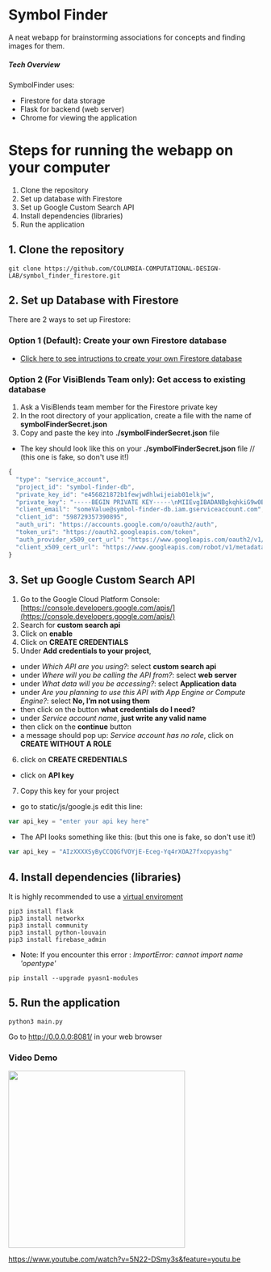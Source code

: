 # Symbol Finder 
A neat webapp for brainstorming associations for concepts and finding images for them. 

##### Tech Overview 
SymbolFinder uses:
- Firestore for data storage 
- Flask for backend (web server)
- Chrome for viewing the application


# Steps for running the webapp on your computer 
1. Clone the repository
2. Set up database with Firestore
3. Set up Google Custom Search API
4. Install dependencies (libraries)
5. Run the application


## 1. Clone the repository
```shell
git clone https://github.com/COLUMBIA-COMPUTATIONAL-DESIGN-LAB/symbol_finder_firestore.git
```
## 2. Set up Database with Firestore
There are 2 ways to set up Firestore:

### Option 1 (Default): Create your own Firestore database
* [Click here to see intructions to create your own Firestore database](https://github.com/COLUMBIA-COMPUTATIONAL-DESIGN-LAB/symbol_finder_firestore/blob/master/SettingFirestore.MD)

### Option 2 (For VisiBlends Team only): Get access to existing database
1. Ask a VisiBlends team member for the Firestore private key
2. In the root directory of your application, create a file with the name of **symbolFinderSecret.json** 
3. Copy and paste the key into **./symbolFinderSecret.json** file
- The key should look like this on your **./symbolFinderSecret.json** file 
// (this one is fake, so don't use it!)
```js
{
  "type": "service_account",
  "project_id": "symbol-finder-db",
  "private_key_id": "e456821872b1fewjwdhlwijeiab01elkjw",
  "private_key": "-----BEGIN PRIVATE KEY-----\nMIIEvgIBADANBgkqhkiG9w0BAQEFAASCBKgwggSkAgEAAoIBAQDlH702SkDZgMqH\njM+/pMxW6Gm0k7BbF7vRN34IoijreoijI8AlUE61JuFDW7nG7nSW9q\nJxLBmp0xwUpoi9FPs1guNyjkqdlxp2dv4Llmhg//ySQbn9Zt8GTIAMydlE9S02... V5\n-----END PRIVATE KEY-----\n",
  "client_email": "someValue@symbol-finder-db.iam.gserviceaccount.com",
  "client_id": "598729357390895",
  "auth_uri": "https://accounts.google.com/o/oauth2/auth",
  "token_uri": "https://oauth2.googleapis.com/token",
  "auth_provider_x509_cert_url": "https://www.googleapis.com/oauth2/v1/certs",
  "client_x509_cert_url": "https://www.googleapis.com/robot/v1/metadata/x539/firebase-adminsdk-app-project.iam.gserviceaccount.com"
}

```

## 3. Set up Google Custom Search API
1. Go to the Google Cloud Platform Console: [https://console.developers.google.com/apis/](https://console.developers.google.com/apis/)
2. Search for **custom search api**
3. Click on **enable**
4. Click on **CREATE CREDENTIALS**
5. Under **Add credentials to your project**, 
  -  under *Which API are you using?*: select **custom search api**
  -  under *Where will you be calling the API from?*: select **web server**
  -  under *What data will you be accessing?*: select **Application data**
  -  under *Are you planning to use this API with App Engine or Compute Engine?*: select **No, I’m not using them**
  -  then click on the button **what credentials do I need?**
  -  under *Service account name*, **just write any valid name**
  -  then click on the **continue** button
  -  a message should pop up: *Service account has no role*, click on **CREATE WITHOUT A ROLE**
6. click on **CREATE CREDENTIALS**
  -  click on **API key**
7. Copy this key for your project 
  -  go to static/js/google.js edit this line:
```js
var api_key = "enter your api key here"
```
  -  The API looks something like this: (but this one is fake, so don't use it!)
```js
var api_key = "AIzXXXXSyByCCQQGfVOYjE-Eceg-Yq4rXOA27fxopyashg"
```

## 4. Install dependencies (libraries)
It is highly recommended to use a [virtual enviroment](https://docs.python.org/3/library/venv.html)
```shell
pip3 install flask
pip3 install networkx
pip3 install community
pip3 install python-louvain
pip3 install firebase_admin
```

- Note: If you encounter this error : *ImportError: cannot import name 'opentype'*
```shell
pip install --upgrade pyasn1-modules
```

## 5. Run the application 
```shell
python3 main.py
```
Go to http://0.0.0.0:8081/ in your web browser

### Video Demo
<a href="https://www.youtube.com/watch?v=5N22-DSmy3s&feature=youtu.be" target= "_blank">
<img src="https://github.com/COLUMBIA-COMPUTATIONAL-DESIGN-LAB/symbol_finder_firestore/blob/master/videoDemo.png" width="350"/>
</a>

https://www.youtube.com/watch?v=5N22-DSmy3s&feature=youtu.be



